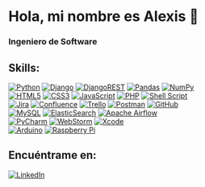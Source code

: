 # Hola, mi nombre es Alexis 👋
### Ingeniero de Software

## Skills:
[![Python](https://img.shields.io/badge/python-3670A0?style=for-the-badge&logo=python&logoColor=ffdd54)]()
[![Django](https://img.shields.io/badge/django-%23092E20.svg?style=for-the-badge&logo=django&logoColor=white)]()
[![DjangoREST](https://img.shields.io/badge/DJANGO-REST-ff1709?style=for-the-badge&logo=django&logoColor=white&color=ff1709&labelColor=gray)]()
[![Pandas](https://img.shields.io/badge/pandas-%23150458.svg?style=for-the-badge&logo=pandas&logoColor=white)]()
[![NumPy](https://img.shields.io/badge/numpy-%23013243.svg?style=for-the-badge&logo=numpy&logoColor=white)]()
</br>
[![HTML5](https://img.shields.io/badge/html5-%23E34F26.svg?style=for-the-badge&logo=html5&logoColor=white)]()
[![CSS3](https://img.shields.io/badge/css3-%231572B6.svg?style=for-the-badge&logo=css3&logoColor=white)]()
[![JavaScript](https://img.shields.io/badge/javascript-%23323330.svg?style=for-the-badge&logo=javascript&logoColor=%23F7DF1E)]()
[![PHP](https://img.shields.io/badge/php-%23777BB4.svg?style=for-the-badge&logo=php&logoColor=white)]()
[![Shell Script](https://img.shields.io/badge/shell_script-%23121011.svg?style=for-the-badge&logo=gnu-bash&logoColor=white)]()
</br>
[![Jira](https://img.shields.io/badge/jira-%230A0FFF.svg?style=for-the-badge&logo=jira&logoColor=white)]()
[![Confluence](https://img.shields.io/badge/confluence-%23172BF4.svg?style=for-the-badge&logo=confluence&logoColor=white)]()
[![Trello](https://img.shields.io/badge/Trello-%23026AA7.svg?style=for-the-badge&logo=Trello&logoColor=white)]()
[![Postman](https://img.shields.io/badge/Postman-FF6C37?style=for-the-badge&logo=postman&logoColor=white)]()
[![GitHub](https://img.shields.io/badge/github-%23121011.svg?style=for-the-badge&logo=github&logoColor=white)]()
</br>
[![MySQL](https://img.shields.io/badge/mysql-%2300f.svg?style=for-the-badge&logo=mysql&logoColor=white)]()
[![ElasticSearch](https://img.shields.io/badge/-ElasticSearch-005571?style=for-the-badge&logo=elasticsearch)]()
[![Apache Airflow](https://img.shields.io/badge/Apache%20Airflow-017CEE?style=for-the-badge&logo=Apache%20Airflow&logoColor=white)]()
</br>
[![PyCharm](https://img.shields.io/badge/pycharm-143?style=for-the-badge&logo=pycharm&logoColor=black&color=black&labelColor=green)]()
[![WebStorm](https://img.shields.io/badge/webstorm-143?style=for-the-badge&logo=webstorm&logoColor=white&color=black)]()
[![Xcode](https://img.shields.io/badge/Xcode-007ACC?style=for-the-badge&logo=Xcode&logoColor=white)]()
</br>
[![Arduino](https://img.shields.io/badge/-Arduino-00979D?style=for-the-badge&logo=Arduino&logoColor=white)]()
[![Raspberry Pi](https://img.shields.io/badge/-RaspberryPi-C51A4A?style=for-the-badge&logo=Raspberry-Pi)]()

## Encuéntrame en:
[![LinkedIn](https://img.shields.io/badge/linkedin-%230077B5.svg?style=for-the-badge&logo=linkedin&logoColor=white)](https://www.linkedin.com/in/alexisnlh/)
